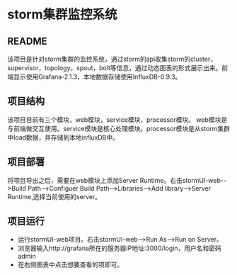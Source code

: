 # storm集群监控系统
## README
该项目是针对storm集群的监控系统，通过storm的api收集storm的cluster，supervisor，topology，spout，bolt等信息，通过动态图表的形式展示出来。前端显示使用Grafana-2.1.3，本地数据存储使用InfluxDB-0.9.3。
## 项目结构
该项目目前有三个模块，web模块，service模块，processor模块。
web模块是与前端做交互使用。service模块是核心处理模块。processor模块是从storm集群中load数据，并存储到本地influxDB中。
## 项目部署
将项目导出之后，需要在web模块上添加Server Runtime。右击stormUI-web-->Build Path-->Configuer Build Path-->Libraries-->Add library-->Server Runtime,选择当前使用的server。
## 项目运行
* 运行stormUI-web项目。右击stormUI-web-->Run As-->Run on Server。
* 浏览器输入http://grafana所在的服务器IP地址:3000/login，用户名和密码admin
* 在右侧图表中点击想要查看的项即可。
		